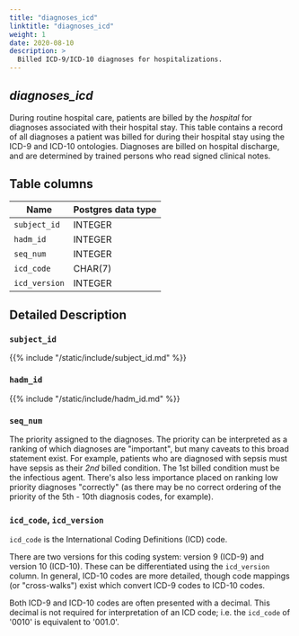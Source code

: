 ```yaml
---
title: "diagnoses_icd"
linktitle: "diagnoses_icd"
weight: 1
date: 2020-08-10
description: >
  Billed ICD-9/ICD-10 diagnoses for hospitalizations.
---
```


## *diagnoses_icd*

During routine hospital care, patients are billed by the *hospital* for diagnoses associated with their hospital stay.
This table contains a record of all diagnoses a patient was billed for during their hospital stay using the ICD-9 and ICD-10 ontologies.
Diagnoses are billed on hospital discharge, and are determined by trained persons who read signed clinical notes.

## Table columns

Name | Postgres data type
---- | ----
`subject_id` | INTEGER
`hadm_id` | INTEGER
`seq_num` | INTEGER
`icd_code` | CHAR(7)
`icd_version` | INTEGER

## Detailed Description

### `subject_id`

{{% include "/static/include/subject_id.md" %}}

### `hadm_id`

{{% include "/static/include/hadm_id.md" %}}

### `seq_num`

The priority assigned to the diagnoses.
The priority can be interpreted as a ranking of which diagnoses are "important", but many caveats to this broad statement exist.
For example, patients who are diagnosed with sepsis must have sepsis as their *2nd* billed condition. The 1st billed condition must be the infectious agent.
There's also less importance placed on ranking low priority diagnoses "correctly" (as there may be no correct ordering of the priority of the 5th - 10th diagnosis codes, for example).

### `icd_code`, `icd_version`

`icd_code` is the International Coding Definitions (ICD) code.

There are two versions for this coding system: version 9 (ICD-9) and version 10 (ICD-10). These can be differentiated using the `icd_version` column.
In general, ICD-10 codes are more detailed, though code mappings (or "cross-walks") exist which convert ICD-9 codes to ICD-10 codes.

Both ICD-9 and ICD-10 codes are often presented with a decimal. This decimal is not required for interpretation of an ICD code; i.e. the `icd_code` of '0010' is equivalent to '001.0'.
